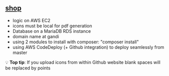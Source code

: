 ## [shop](http://shop.presteege.fr)

- logic on AWS EC2
- icons must be local for pdf generation
- Database on a MariaDB RDS instance
- domain name at gandi
- using 2 modules to install with composer: "composer install"
- using AWS CodeDeploy (+ Github integration) to deploy seamlessly from master

:bulb: **Top tip**: If you upload icons from within Github website blank spaces will be replaced by points